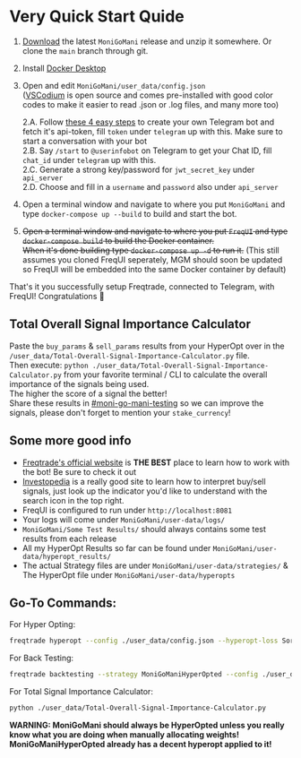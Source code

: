  # Very Quick Start Quide
1) [Download](https://github.com/Rikj000/MoniGoMani/releases) the latest `MoniGoMani` release and unzip it somewhere. Or clone the `main` branch through git.
2) Install [Docker Desktop](https://www.docker.com/get-started)
3) Open and edit `MoniGoMani/user_data/config.json`   
([VSCodium](https://vscodium.com/) is open source and comes pre-installed with good color codes to make it easier to read .json or .log files, and many more too)   

    2.A. Follow [these 4 easy steps](https://www.siteguarding.com/en/how-to-get-telegram-bot-api-token) to create your own Telegram bot and fetch it's api-token, fill `token` under `telegram` up with this. Make sure to start a conversation with your bot  
    2.B. Say `/start` to `@userinfobot` on Telegram to get your Chat ID, fill `chat_id` under `telegram` up with this.   
    2.C. Generate a strong key/password for `jwt_secret_key` under `api_server`   
    2.D. Choose and fill in a `username` and `password` also under `api_server`   
4) Open a terminal window and navigate to where you put `MoniGoMani` and type `docker-compose up --build` to build and start the bot.
5) ~~Open a terminal window and navigate to where you put `FreqUI` and type `docker-compose build` to build the Docker container.   
When it's done building type `docker-compose up -d` to run it.~~ (This still assumes you cloned FreqUI seperately, MGM should soon be updated so FreqUI will be embedded into the same Docker container by default)

That's it you successfully setup Freqtrade, connected to Telegram, with FreqUI! Congratulations :partying_face:   

## Total Overall Signal Importance Calculator
Paste the `buy_params` & `sell_params` results from your HyperOpt over in the `/user_data/Total-Overall-Signal-Importance-Calculator.py` file.   
Then execute: `python ./user_data/Total-Overall-Signal-Importance-Calculator.py` from your favorite terminal / CLI to calculate the overall importance of the signals being used.   
The higher the score of a signal the better!   
Share these results in [#moni-go-mani-testing](https://discord.gg/xFZ9bB6vEz) so we can improve the signals, please don't forget to mention your `stake_currency`!   

## Some more good info
- [Freqtrade's official website](https://www.freqtrade.io/en/latest/) is **THE BEST** place to learn how to work with the bot! Be sure to check it out
- [Investopedia](https://www.investopedia.com/) is a really good site to learn how to interpret buy/sell signals, just look up the indicator you'd like to understand with the search icon in the top right.
- FreqUI is configured to run under `http://localhost:8081`   
- Your logs will come under `MoniGoMani/user-data/logs/`   
- `MoniGoMani/Some Test Results/` should always contains some test results from each release   
- All my HyperOpt Results so far can be found under `MoniGoMani/user-data/hyperopt_results/`   
- The actual Strategy files are under `MoniGoMani/user-data/strategies/` & The HyperOpt file under `MoniGoMani/user-data/hyperopts`   

## Go-To Commands:
For Hyper Opting:
```bash
freqtrade hyperopt --config ./user_data/config.json --hyperopt-loss SortinoHyperOptLossDaily --spaces all --hyperopt MoniGoManiHyperOpt --strategy MoniGoMani -e 1000 --timerange 20210101-20210316
```
For Back Testing:
```bash
freqtrade backtesting --strategy MoniGoManiHyperOpted --config ./user_data/config.json --timerange 20210101-20210316
```
For Total Signal Importance Calculator:
```bash
python ./user_data/Total-Overall-Signal-Importance-Calculator.py
```

**WARNING: MoniGoMani should always be HyperOpted unless you really know what you are doing when manually allocating weights!**   
**MoniGoManiHyperOpted already has a decent hyperopt applied to it!**   